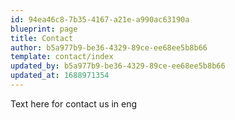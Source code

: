 ```yaml
---
id: 94ea46c8-7b35-4167-a21e-a990ac63190a
blueprint: page
title: Contact
author: b5a977b9-be36-4329-89ce-ee68ee5b8b66
template: contact/index
updated_by: b5a977b9-be36-4329-89ce-ee68ee5b8b66
updated_at: 1688971354
---
```

Text here for contact us in eng